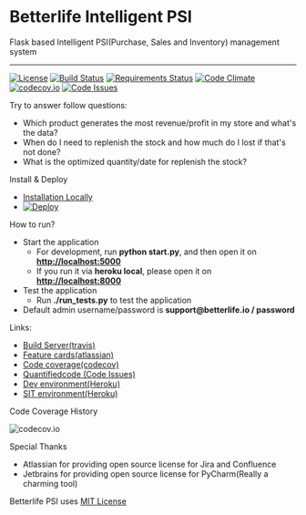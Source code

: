 
# Betterlife Intelligent PSI

Flask based Intelligent PSI(Purchase, Sales and Inventory) management system

----
[![License](http://img.shields.io/:license-mit-blue.svg)](http://doge.mit-license.org)
[![Build Status](https://travis-ci.org/betterlife/psi.svg?branch=master)](https://travis-ci.org/betterlife/psi)
[![Requirements Status](https://requires.io/github/betterlife/psi/requirements.svg?branch=master)](https://requires.io/github/betterlife/psi/requirements/?branch=master)
[![Code Climate](https://codeclimate.com/github/betterlife/psi/badges/gpa.svg)](https://codeclimate.com/github/betterlife/psi)
[![codecov.io](http://codecov.io/github/betterlife/psi/coverage.svg?branch=master)](http://codecov.io/github/betterlife/psi?branch=master)
[![Code Issues](https://www.quantifiedcode.com/api/v1/project/4c27fd0589fc4bcc96782a829824e1b9/badge.svg)](https://www.quantifiedcode.com/app/project/4c27fd0589fc4bcc96782a829824e1b9)


Try to answer follow questions:

  - Which product generates the most revenue/profit in my store and what's the data?
  - When do I need to replenish the stock and how much do I lost if that's not done?
  - What is the optimized quantity/date for replenish the stock?
  
Install & Deploy
  -  [Installation Locally](https://github.com/betterlife/flask-psi/wiki/Installation)
  -  [![Deploy](https://www.herokucdn.com/deploy/button.svg)](https://heroku.com/deploy)
  
How to run?
  - Start the application
    - For development, run **python start.py**, and then open it on __[http://localhost:5000](http://localhost:5000)__
    - If you run it via **heroku local**, please open it on __[http://localhost:8000](http://localhost:8000)__
  - Test the application
    - Run **./run_tests.py** to test the application
  - Default admin username/password is __support<i></i>@betterlife.io / password__

Links:

  - [Build Server(travis)](https://travis-ci.org/betterlife/flask-psi)
  - [Feature cards(atlassian)](https://betterlife.atlassian.net)
  - [Code coverage(codecov)](https://codecov.io/github/betterlife/flask-psi)
  - [Quantifiedcode (Code Issues)](https://www.quantifiedcode.com/app/project/4c27fd0589fc4bcc96782a829824e1b9)
  - [Dev environment(Heroku)](http://betterlife-flask-dev.herokuapp.com/)
  - [SIT environment(Heroku)](http://betterlife-flask.herokuapp.com/)

Code Coverage History

![codecov.io](http://codecov.io/github/betterlife/psi/branch.svg?branch=master)

Special Thanks

  - Atlassian for providing open source license for Jira and Confluence
  - Jetbrains for providing open source license for PyCharm(Really a charming tool)
    
Betterlife PSI uses [MIT License](https://github.com/betterlife/flask-psi/blob/master/LICENSE)
